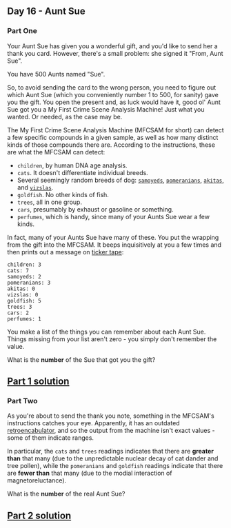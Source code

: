 ## Day 16 - Aunt Sue

### Part One

Your Aunt Sue has given you a wonderful gift, and you'd like to send her a thank you card. However,
there's a small problem: she signed it "From, Aunt Sue".

You have 500 Aunts named "Sue".

So, to avoid sending the card to the wrong person, you need to figure out which Aunt Sue (which you
conveniently number 1 to 500, for sanity) gave you the gift. You open the present and, as luck would
have it, good ol' Aunt Sue got you a My First Crime Scene Analysis Machine! Just what you wanted.
Or needed, as the case may be.

The My First Crime Scene Analysis Machine (MFCSAM for short) can detect a few specific compounds
in a given sample, as well as how many distinct kinds of those compounds there are. According to
the instructions, these are what the MFCSAM can detect:

 * `children`, by human DNA age analysis.
 * `cats`. It doesn't differentiate individual breeds.
 * Several seemingly random breeds of dog: [`samoyeds`][3], [`pomeranians`][4], [`akitas`][5],
    and [`vizslas`][6].
 * `goldfish`. No other kinds of fish.
 * `trees`, all in one group.
 * `cars`, presumably by exhaust or gasoline or something.
 * `perfumes`, which is handy, since many of your Aunts Sue wear a few kinds.

In fact, many of your Aunts Sue have many of these. You put the wrapping from the gift into the
MFCSAM. It beeps inquisitively at you a few times and then prints out a message on [ticker tape][7]:

```
children: 3
cats: 7
samoyeds: 2
pomeranians: 3
akitas: 0
vizslas: 0
goldfish: 5
trees: 3
cars: 2
perfumes: 1
```

You make a list of the things you can remember about each Aunt Sue. Things missing from your list
aren't zero - you simply don't remember the value.

What is the **number** of the Sue that got you the gift?

[Part 1 solution][1]
--------------------

### Part Two

As you're about to send the thank you note, something in the MFCSAM's instructions catches your eye.
Apparently, it has an outdated [retroencabulator][8], and so the output from the machine isn't exact
values - some of them indicate ranges.

In particular, the `cats` and `trees` readings indicates that there are **greater than** that many
(due to the unpredictable nuclear decay of cat dander and tree pollen), while the `pomeranians`
and `goldfish` readings indicate that there are **fewer than** that many (due to the modial
interaction of magnetoreluctance).

What is the **number** of the real Aunt Sue?

[Part 2 solution][2]
--------------------


[1]: part_1.py
[2]: part_2.py
[3]: https://en.wikipedia.org/wiki/Samoyed_dog
[4]: https://en.wikipedia.org/wiki/Pomeranian_%28dog%29
[5]: https://en.wikipedia.org/wiki/Akita_%28dog%29
[6]: https://en.wikipedia.org/wiki/Vizsla
[7]: https://en.wikipedia.org/wiki/Ticker_tape
[8]: https://www.youtube.com/watch?v=RXJKdh1KZ0w
